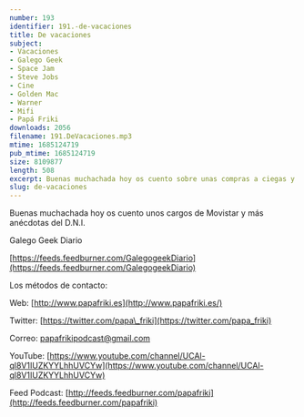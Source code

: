 ```yaml
---
number: 193
identifier: 191.-de-vacaciones
title: De vacaciones
subject:
- Vacaciones
- Galego Geek
- Space Jam
- Steve Jobs
- Cine
- Golden Mac
- Warner
- Mifi
- Papá Friki
downloads: 2056
filename: 191.DeVacaciones.mp3
mtime: 1685124719
pub_mtime: 1685124719
size: 8109877
length: 508
excerpt: Buenas muchachada hoy os cuento sobre unas compras a ciegas y la última película hemos ido a ver al cine
slug: de-vacaciones
---
```

Buenas muchachada hoy os cuento unos cargos de Movistar y más anécdotas del D.N.I.

Galego Geek Diario

[https://feeds.feedburner.com/GalegogeekDiario](https://feeds.feedburner.com/GalegogeekDiario)

Los métodos de contacto:

Web: [http://www.papafriki.es](http://www.papafriki.es/)

Twitter: [https://twitter.com/papa\_friki](https://twitter.com/papa_friki)

Correo: [papafrikipodcast@gmail.com](https://archive.org/details/papafrikipodast@gmail.com)

YouTube: [https://www.youtube.com/channel/UCAl-ql8V1IUZKYYLhhUVCYw](https://www.youtube.com/channel/UCAl-ql8V1IUZKYYLhhUVCYw)

Feed Podcast: [http://feeds.feedburner.com/papafriki](http://feeds.feedburner.com/papafriki)